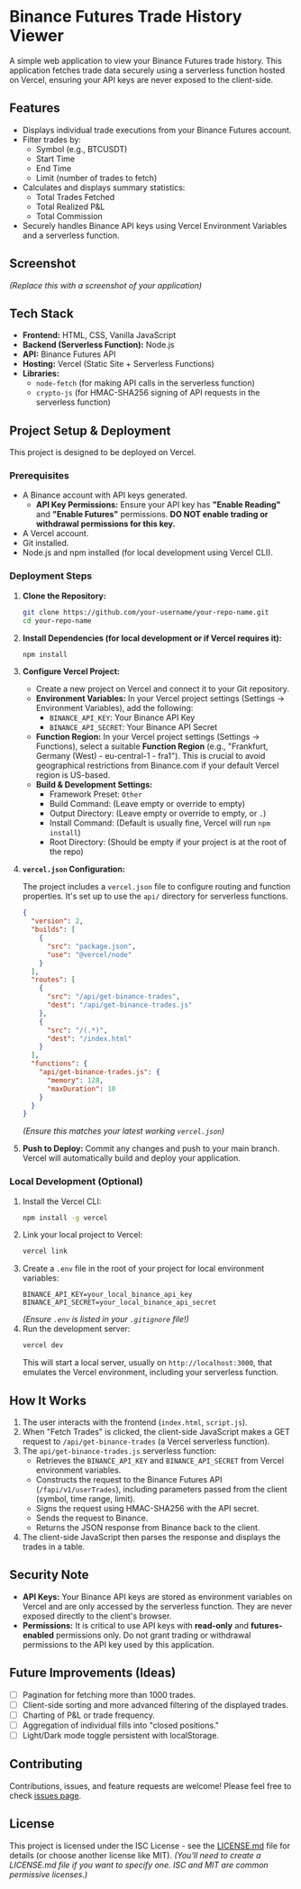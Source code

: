 # Binance Futures Trade History Viewer

A simple web application to view your Binance Futures trade history. This application fetches trade data securely using a serverless function hosted on Vercel, ensuring your API keys are never exposed to the client-side.

## Features

*   Displays individual trade executions from your Binance Futures account.
*   Filter trades by:
    *   Symbol (e.g., BTCUSDT)
    *   Start Time
    *   End Time
    *   Limit (number of trades to fetch)
*   Calculates and displays summary statistics:
    *   Total Trades Fetched
    *   Total Realized P&L
    *   Total Commission
*   Securely handles Binance API keys using Vercel Environment Variables and a serverless function.

## Screenshot

<!--
  TODO: Add a screenshot of your application here!
  You can drag and drop an image into GitHub's editor or use markdown:
  ![App Screenshot](path/to/your/screenshot.png)
-->
*(Replace this with a screenshot of your application)*

## Tech Stack

*   **Frontend:** HTML, CSS, Vanilla JavaScript
*   **Backend (Serverless Function):** Node.js
*   **API:** Binance Futures API
*   **Hosting:** Vercel (Static Site + Serverless Functions)
*   **Libraries:**
    *   `node-fetch` (for making API calls in the serverless function)
    *   `crypto-js` (for HMAC-SHA256 signing of API requests in the serverless function)

## Project Setup & Deployment

This project is designed to be deployed on Vercel.

### Prerequisites

*   A Binance account with API keys generated.
    *   **API Key Permissions:** Ensure your API key has **"Enable Reading"** and **"Enable Futures"** permissions. **DO NOT enable trading or withdrawal permissions for this key.**
*   A Vercel account.
*   Git installed.
*   Node.js and npm installed (for local development using Vercel CLI).

### Deployment Steps

1.  **Clone the Repository:**
    ```bash
    git clone https://github.com/your-username/your-repo-name.git
    cd your-repo-name
    ```

2.  **Install Dependencies (for local development or if Vercel requires it):**

    ```bash
    npm install
    ```

3.  **Configure Vercel Project:**
    *   Create a new project on Vercel and connect it to your Git repository.
    *   **Environment Variables:** In your Vercel project settings (Settings -> Environment Variables), add the following:
        *   `BINANCE_API_KEY`: Your Binance API Key
        *   `BINANCE_API_SECRET`: Your Binance API Secret
    *   **Function Region:** In your Vercel project settings (Settings -> Functions), select a suitable **Function Region** (e.g., "Frankfurt, Germany (West) - eu-central-1 - fra1"). This is crucial to avoid geographical restrictions from Binance.com if your default Vercel region is US-based.
    *   **Build & Development Settings:**
        *   Framework Preset: `Other`
        *   Build Command: (Leave empty or override to empty)
        *   Output Directory: (Leave empty or override to empty, or `.`)
        *   Install Command: (Default is usually fine, Vercel will run `npm install`)
        *   Root Directory: (Should be empty if your project is at the root of the repo)

4.  **`vercel.json` Configuration:**

    The project includes a `vercel.json` file to configure routing and function properties. It's set up to use the `api/` directory for serverless functions.

    ```json
    {
      "version": 2,
      "builds": [
        {
          "src": "package.json",
          "use": "@vercel/node"
        }
      ],
      "routes": [
        {
          "src": "/api/get-binance-trades",
          "dest": "/api/get-binance-trades.js"
        },
        {
          "src": "/(.*)",
          "dest": "/index.html"
        }
      ],
      "functions": {
        "api/get-binance-trades.js": {
          "memory": 128,
          "maxDuration": 10
        }
      }
    }
    ```

    *(Ensure this matches your latest working `vercel.json`)*

5.  **Push to Deploy:**
    Commit any changes and push to your main branch. Vercel will automatically build and deploy your application.

### Local Development (Optional)

1.  Install the Vercel CLI:
    ```bash
    npm install -g vercel
    ```
2.  Link your local project to Vercel:
    ```bash
    vercel link
    ```
3.  Create a `.env` file in the root of your project for local environment variables:
    ```
    BINANCE_API_KEY=your_local_binance_api_key
    BINANCE_API_SECRET=your_local_binance_api_secret
    ```
    *(Ensure `.env` is listed in your `.gitignore` file!)*
4.  Run the development server:
    ```bash
    vercel dev
    ```
    This will start a local server, usually on `http://localhost:3000`, that emulates the Vercel environment, including your serverless function.

## How It Works

1.  The user interacts with the frontend (`index.html`, `script.js`).
2.  When "Fetch Trades" is clicked, the client-side JavaScript makes a GET request to `/api/get-binance-trades` (a Vercel serverless function).
3.  The `api/get-binance-trades.js` serverless function:
    *   Retrieves the `BINANCE_API_KEY` and `BINANCE_API_SECRET` from Vercel environment variables.
    *   Constructs the request to the Binance Futures API (`/fapi/v1/userTrades`), including parameters passed from the client (symbol, time range, limit).
    *   Signs the request using HMAC-SHA256 with the API secret.
    *   Sends the request to Binance.
    *   Returns the JSON response from Binance back to the client.
4.  The client-side JavaScript then parses the response and displays the trades in a table.

## Security Note

*   **API Keys:** Your Binance API keys are stored as environment variables on Vercel and are only accessed by the serverless function. They are never exposed directly to the client's browser.
*   **Permissions:** It is critical to use API keys with **read-only** and **futures-enabled** permissions only. Do not grant trading or withdrawal permissions to the API key used by this application.

## Future Improvements (Ideas)

*   [ ] Pagination for fetching more than 1000 trades.
*   [ ] Client-side sorting and more advanced filtering of the displayed trades.
*   [ ] Charting of P&L or trade frequency.
*   [ ] Aggregation of individual fills into "closed positions."
*   [ ] Light/Dark mode toggle persistent with localStorage.

## Contributing

Contributions, issues, and feature requests are welcome! Please feel free to check [issues page](https://github.com/your-username/your-repo-name/issues).

## License

This project is licensed under the ISC License - see the [LICENSE.md](LICENSE.md) file for details (or choose another license like MIT).
*(You'll need to create a LICENSE.md file if you want to specify one. ISC and MIT are common permissive licenses.)*